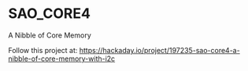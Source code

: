 # SAO_CORE4
 A Nibble of Core Memory

Follow this project at: https://hackaday.io/project/197235-sao-core4-a-nibble-of-core-memory-with-i2c